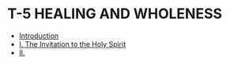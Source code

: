 # T-5 HEALING AND WHOLENESS

- [Introduction](/text/5-healing-and-wholeness/introduction)
- [I. The Invitation to the Holy Spirit](/text/5-healing-and-wholeness/i-the-invitation-to-the-holy-spirit)
- [II. ](/text/5-healing-and-wholeness/ii-)



